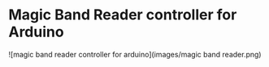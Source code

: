 # Magic Band Reader controller for Arduino 

![magic band reader controller for arduino](images/magic band reader.png)
